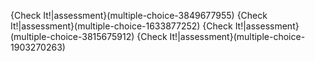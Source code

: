{Check It!|assessment}(multiple-choice-3849677955)
{Check It!|assessment}(multiple-choice-1633877252)
{Check It!|assessment}(multiple-choice-3815675912)
{Check It!|assessment}(multiple-choice-1903270263)
